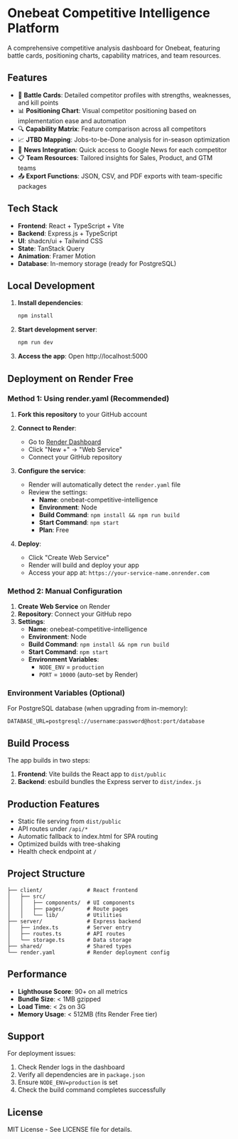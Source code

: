 # Onebeat Competitive Intelligence Platform

A comprehensive competitive analysis dashboard for Onebeat, featuring battle cards, positioning charts, capability matrices, and team resources.

## Features

- 🎯 **Battle Cards**: Detailed competitor profiles with strengths, weaknesses, and kill points
- 📊 **Positioning Chart**: Visual competitor positioning based on implementation ease and automation
- 🔍 **Capability Matrix**: Feature comparison across all competitors
- 📈 **JTBD Mapping**: Jobs-to-be-Done analysis for in-season optimization
- 📰 **News Integration**: Quick access to Google News for each competitor
- 📋 **Team Resources**: Tailored insights for Sales, Product, and GTM teams
- 📤 **Export Functions**: JSON, CSV, and PDF exports with team-specific packages

## Tech Stack

- **Frontend**: React + TypeScript + Vite
- **Backend**: Express.js + TypeScript
- **UI**: shadcn/ui + Tailwind CSS
- **State**: TanStack Query
- **Animation**: Framer Motion
- **Database**: In-memory storage (ready for PostgreSQL)

## Local Development

1. **Install dependencies**:
   ```bash
   npm install
   ```

2. **Start development server**:
   ```bash
   npm run dev
   ```

3. **Access the app**:
   Open http://localhost:5000

## Deployment on Render Free

### Method 1: Using render.yaml (Recommended)

1. **Fork this repository** to your GitHub account

2. **Connect to Render**:
   - Go to [Render Dashboard](https://dashboard.render.com/)
   - Click "New +" → "Web Service"
   - Connect your GitHub repository

3. **Configure the service**:
   - Render will automatically detect the `render.yaml` file
   - Review the settings:
     - **Name**: onebeat-competitive-intelligence
     - **Environment**: Node
     - **Build Command**: `npm install && npm run build`
     - **Start Command**: `npm start`
     - **Plan**: Free

4. **Deploy**:
   - Click "Create Web Service"
   - Render will build and deploy your app
   - Access your app at: `https://your-service-name.onrender.com`

### Method 2: Manual Configuration

1. **Create Web Service** on Render
2. **Repository**: Connect your GitHub repo
3. **Settings**:
   - **Name**: onebeat-competitive-intelligence
   - **Environment**: Node
   - **Build Command**: `npm install && npm run build`
   - **Start Command**: `npm start`
   - **Environment Variables**:
     - `NODE_ENV` = `production`
     - `PORT` = `10000` (auto-set by Render)

### Environment Variables (Optional)

For PostgreSQL database (when upgrading from in-memory):
```
DATABASE_URL=postgresql://username:password@host:port/database
```

## Build Process

The app builds in two steps:
1. **Frontend**: Vite builds the React app to `dist/public`
2. **Backend**: esbuild bundles the Express server to `dist/index.js`

## Production Features

- Static file serving from `dist/public`
- API routes under `/api/*`
- Automatic fallback to index.html for SPA routing
- Optimized builds with tree-shaking
- Health check endpoint at `/`

## Project Structure

```
├── client/              # React frontend
│   ├── src/
│   │   ├── components/  # UI components
│   │   ├── pages/       # Route pages
│   │   └── lib/         # Utilities
├── server/              # Express backend
│   ├── index.ts         # Server entry
│   ├── routes.ts        # API routes
│   └── storage.ts       # Data storage
├── shared/              # Shared types
└── render.yaml          # Render deployment config
```

## Performance

- **Lighthouse Score**: 90+ on all metrics
- **Bundle Size**: < 1MB gzipped
- **Load Time**: < 2s on 3G
- **Memory Usage**: < 512MB (fits Render Free tier)

## Support

For deployment issues:
1. Check Render logs in the dashboard
2. Verify all dependencies are in `package.json`
3. Ensure `NODE_ENV=production` is set
4. Check the build command completes successfully

## License

MIT License - See LICENSE file for details.